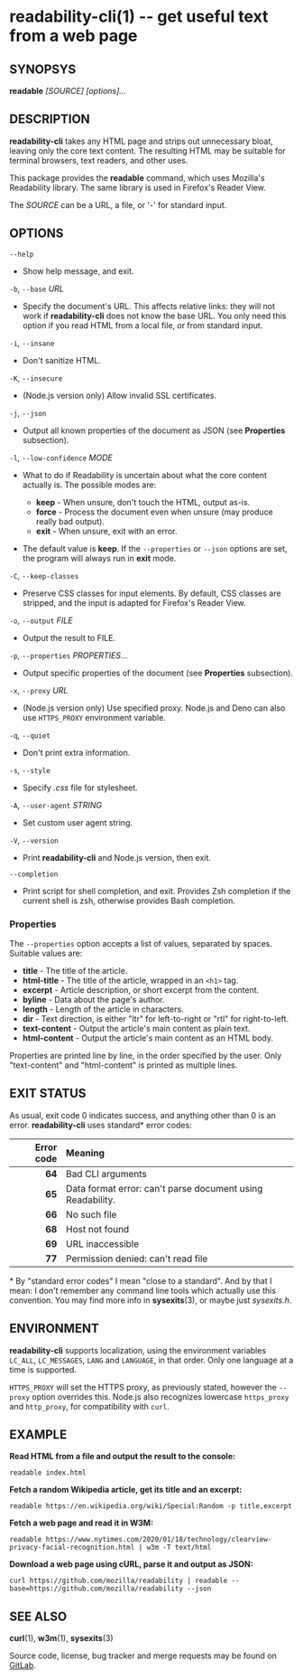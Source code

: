 # readability-cli(1) -- get useful text from a web page

## SYNOPSYS

**readable** *[SOURCE]* *[options]...*

## DESCRIPTION

**readability-cli** takes any HTML page and strips out unnecessary bloat, leaving only the core text content. The resulting HTML may be suitable for terminal browsers, text readers, and other uses.

This package provides the **readable** command, which uses Mozilla's Readability library. The same library is used in Firefox's Reader View.

The *SOURCE* can be a URL, a file, or '-' for standard input.

## OPTIONS

`--help`

* Show help message, and exit.

`-b`, `--base` *URL*

* Specify the document's URL. This affects relative links: they will not work if **readability-cli** does not know the base URL. You only need this option if you read HTML from a local file, or from standard input.

`-i`, `--insane`

* Don't sanitize HTML.

`-K`, `--insecure`

* (Node.js version only) Allow invalid SSL certificates.

`-j`, `--json`

* Output all known properties of the document as JSON (see **Properties** subsection).

`-l`, `--low-confidence` *MODE*

* What to do if Readability is uncertain about what the core content actually is. The possible modes are:

  * **keep** - When unsure, don't touch the HTML, output as-is.
  * **force** - Process the document even when unsure (may produce really bad output).
  * **exit** - When unsure, exit with an error.

* The default value is **keep**. If the `--properties` or `--json` options are set, the program will always run in **exit** mode.

`-C`, `--keep-classes`

* Preserve CSS classes for input elements. By default, CSS classes are stripped, and the input is adapted for Firefox's Reader View.

`-o`, `--output` *FILE*

* Output the result to FILE.

`-p`, `--properties` *PROPERTIES*...

* Output specific properties of the document (see **Properties** subsection).

`-x`, `--proxy` *URL*

* (Node.js version only) Use specified proxy. Node.js and Deno can also use `HTTPS_PROXY` environment variable.

`-q`, `--quiet`

* Don't print extra information.

`-s`, `--style`

* Specify *.css* file for stylesheet.

`-A`, `--user-agent` *STRING*

* Set custom user agent string.

`-V`, `--version`

* Print **readability-cli** and Node.js version, then exit.

`--completion`

* Print script for shell completion, and exit. Provides Zsh completion if the current shell is zsh, otherwise provides Bash completion.

### Properties

The `--properties` option accepts a list of values, separated by spaces. Suitable values are:

* **title** - The title of the article.
* **html-title** - The title of the article, wrapped in an `<h1>` tag.
* **excerpt** - Article description, or short excerpt from the content.
* **byline** - Data about the page's author.
* **length** - Length of the article in characters.
* **dir** - Text direction, is either "ltr" for left-to-right or "rtl" for right-to-left.
* **text-content** - Output the article's main content as plain text.
* **html-content** - Output the article's main content as an HTML body.

Properties are printed line by line, in the order specified by the user. Only "text-content" and "html-content" is printed as multiple lines.

## EXIT STATUS

As usual, exit code 0 indicates success, and anything other than 0 is an error. **readability-cli** uses standard\* error codes:

| Error code | Meaning |
|     --:    |   :--   |
|   **64**   | Bad CLI arguments |
|   **65**   | Data format error: can't parse document using Readability. |
|   **66**   | No such file |
|   **68**   | Host not found |
|   **69**   | URL inaccessible |
|   **77**   | Permission denied: can't read file |

\* By "standard error codes" I mean "close to a standard". And by that I mean: I don't remember any command line tools which actually use this convention. You may find more info in **sysexits**(3), or maybe just *sysexits.h*.

## ENVIRONMENT

**readability-cli** supports localization, using the environment variables `LC_ALL`, `LC_MESSAGES`, `LANG` and `LANGUAGE`, in that order. Only one language at a time is supported.

`HTTPS_PROXY` will set the HTTPS proxy, as previously stated, however the `--proxy` option overrides this. Node.js also recognizes  lowercase `https_proxy` and `http_proxy`, for compatibility with `curl`.

## EXAMPLE

**Read HTML from a file and output the result to the console:**

```
readable index.html
```

**Fetch a random Wikipedia article, get its title and an excerpt:**

```
readable https://en.wikipedia.org/wiki/Special:Random -p title,excerpt
```

**Fetch a web page and read it in W3M:**

```
readable https://www.nytimes.com/2020/01/18/technology/clearview-privacy-facial-recognition.html | w3m -T text/html
```

**Download a web page using cURL, parse it and output as JSON:**

```
curl https://github.com/mozilla/readability | readable --base=https://github.com/mozilla/readability --json
```

## SEE ALSO

**curl**(1), **w3m**(1), **sysexits**(3)

Source code, license, bug tracker and merge requests may be found on [GitLab](https://gitlab.com/gardenappl/readability-cli).
